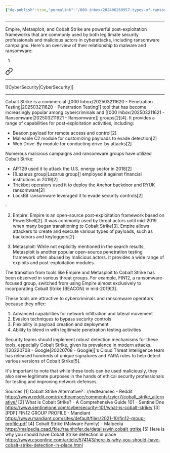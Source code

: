 ```yaml
---
{"dg-publish":true,"permalink":"/000-inbox/202406260957-types-of-ransomware-attacks/","created":"2024-06-26T09:56:53.000-04:00","updated":"2025-03-21T11:24:42.000-04:00"}
---
```


---

Empire, Metasploit, and Cobalt Strike are powerful post-exploitation frameworks that are commonly used by both legitimate security professionals and malicious actors in cyberattacks, including ransomware campaigns. Here's an overview of their relationship to malware and ransomware:

1. 
<div class="transclusion internal-embed is-loaded"><a class="markdown-embed-link" href="/what-is-a-cobalt-strike/" aria-label="Open link"><svg xmlns="http://www.w3.org/2000/svg" width="24" height="24" viewBox="0 0 24 24" fill="none" stroke="currentColor" stroke-width="2" stroke-linecap="round" stroke-linejoin="round" class="svg-icon lucide-link"><path d="M10 13a5 5 0 0 0 7.54.54l3-3a5 5 0 0 0-7.07-7.07l-1.72 1.71"></path><path d="M14 11a5 5 0 0 0-7.54-.54l-3 3a5 5 0 0 0 7.07 7.07l1.71-1.71"></path></svg></a><div class="markdown-embed">




---

[[CyberSecurity\|CyberSecurity]]

---

Cobalt Strike is a commercial [[000 Inbox/202503211620 - Penetration Testing\|202503211620 - Penetration Testing]] tool that has become increasingly popular among cybercriminals and [[000 Inbox/202503211621 - Ransomware\|202503211621 - Ransomware]] groups[2][4]. It provides a range of capabilities for post-exploitation activities, including:

- Beacon payload for remote access and control[2]
- Malleable C2 module for customizing payloads to evade detection[2]
- Web Drive-By module for conducting drive-by attacks[2]

Numerous malicious campaigns and ransomware groups have utilized Cobalt Strike:

- APT29 used it to attack the U.S. energy sector in 2018[2]
- [[Lazarus group\|Lazarus group]] employed it against financial institutions in 2019[2]
- Trickbot operators used it to deploy the Anchor backdoor and RYUK ransomware[2]
- LockBit ransomware leveraged it to evade security controls[2]

</div></div>
:


2. Empire:
Empire is an open-source post-exploitation framework based on PowerShell[2]. It was commonly used by threat actors until mid-2019 when many began transitioning to Cobalt Strike[3]. Empire allows attackers to create and execute various types of payloads, such as backdoors and keyloggers[2].

3. Metasploit:
While not explicitly mentioned in the search results, Metasploit is another popular open-source penetration testing framework often abused by malicious actors. It provides a wide range of exploits and post-exploitation modules.

The transition from tools like Empire and Metasploit to Cobalt Strike has been observed in various threat groups. For example, FIN12, a ransomware-focused group, switched from using Empire almost exclusively to incorporating Cobalt Strike (BEACON) in mid-2019[3].

These tools are attractive to cybercriminals and ransomware operators because they offer:

1. Advanced capabilities for network infiltration and lateral movement
2. Evasion techniques to bypass security controls
3. Flexibility in payload creation and deployment
4. Ability to blend in with legitimate penetration testing activities

Security teams should implement robust detection mechanisms for these tools, especially Cobalt Strike, given its prevalence in modern attacks. [[20220708 - Google\|20220708 - Google]]'s Cloud Threat Intelligence team has released hundreds of unique signatures and YARA rules to help detect various versions of Cobalt Strike[5].

It's important to note that while these tools can be used maliciously, they also serve legitimate purposes in the hands of ethical security professionals for testing and improving network defenses.

Sources
[1] Cobalt Strike Alternative? : r/redteamsec - Reddit https://www.reddit.com/r/redteamsec/comments/zyicr7/cobalt_strike_alternative/
[2] What is Cobalt Strike? - A Comprehensive Guide 101 - SentinelOne https://www.sentinelone.com/cybersecurity-101/what-is-cobalt-strike/
[3] [PDF] FIN12 GROUP PROFILE - Mandiant https://www.mandiant.com/sites/default/files/2021-10/fin12-group-profile.pdf
[4] Cobalt Strike (Malware Family) - Malpedia https://malpedia.caad.fkie.fraunhofer.de/details/win.cobalt_strike
[5] Here is why you should have Cobalt Strike detection in place https://www.csoonline.com/article/574143/here-is-why-you-should-have-cobalt-strike-detection-in-place.html
